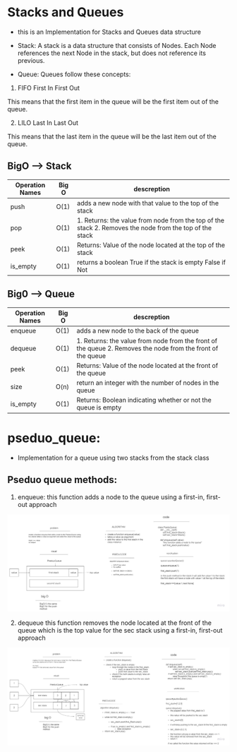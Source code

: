 # Stacks and Queues

- this is an Implementation for Stacks and Queues data structure

- Stack: A stack is a data structure that consists of Nodes. Each Node references the next Node in the stack,     but does not reference its previous.

- Queue: Queues follow these concepts:

1. FIFO
First In First Out

This means that the first item in the queue will be the first item out of the queue.

2. LILO
Last In Last Out

This means that the last item in the queue will be the last item out of the queue.

## BigO --> Stack

| Operation Names | Big O |descreption|
| ----------- | ----------- |---------|
| push | O(1) |adds a new node with that value to the top of the stack|
| pop | O(1) |1.  Returns: the value from node from the top of the stack 2. Removes the node from the top of the stack|
| peek | O(1) | Returns: Value of the node located at the top of the stack|
|is_empty| O(1)|returns a boolean True if the stack is empty False if Not |

## Big0 --> Queue

| Operation Names | Big O |descreption|
| ----------- | ----------- |-----------|
| enqueue | O(1) |adds a new node to the back of the queue|
| dequeue | O(1) |1.  Returns: the value from node from the front of the queue 2. Removes the node from the front of the queue|
| peek | O(1) | Returns: Value of the node located at the front of the queue|
|size|O(n)|  return an integer with the number of nodes in the queue|
|is_empty| O(1)| Returns: Boolean indicating whether or not the queue is empty|



# pseduo_queue:

- Implementation for a queue using two stacks from the stack class


## Pseduo queue methods:

1. enqueue:
this function adds a node to the queue using a first-in, first-out approach

![enqeueu](./images/PseduoQueue.enqueue.jpg)

2. dequeue 
this function removes the node located at the front of the queue which is the top value for the sec stack using a first-in, first-out approach

![dequeue](./images/PseduoQueue.dequeue.jpg)

